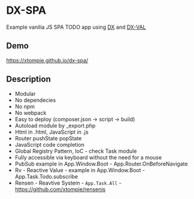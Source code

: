 # DX-SPA

Example vanilia JS SPA TODO app using [DX](https://github.com/xtompie/dx) and [DX-VAL](https://github.com/xtompie/dx-val)

## Demo

<https://xtompie.github.io/dx-spa/>

## Description

- Modular
- No dependecies
- No npm
- No webpack
- Easy to deploy (composer.json -> script -> build)
- Autoload module by _export.php
- Html in .html, JavaScript in .js
- Router pushState popState
- JavaScript code completion
- Global Registry Pattern, IoC - check Task module
- Fully accessible via keyboard without the need for a mouse
- PubSub example in App.Window.Boot - App.Router.OnBeforeNavigate
- Rv - Reactive Value - example in App.Window.Boot - App.Task.Todo.subscribe
- Rensen - Reavtive System - `App.Task.All` - <https://github.com/xtompie/rensenjs>
